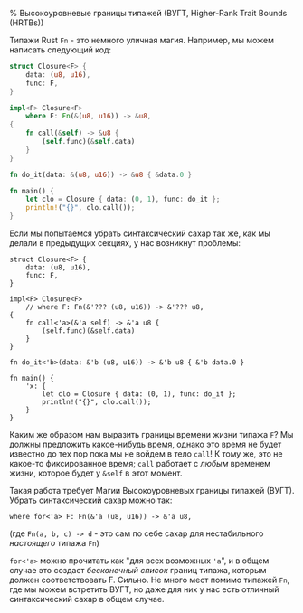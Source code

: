 % Высокоуровневые границы типажей (ВУГТ, Higher-Rank Trait Bounds (HRTBs))

Типажи Rust `Fn` - это немного уличная магия. Например, мы можем написать
следующий код:

```rust
struct Closure<F> {
    data: (u8, u16),
    func: F,
}

impl<F> Closure<F>
    where F: Fn(&(u8, u16)) -> &u8,
{
    fn call(&self) -> &u8 {
        (self.func)(&self.data)
    }
}

fn do_it(data: &(u8, u16)) -> &u8 { &data.0 }

fn main() {
    let clo = Closure { data: (0, 1), func: do_it };
    println!("{}", clo.call());
}
```

Если мы попытаемся убрать синтаксический сахар так же, как мы делали в предыдущих
секциях, у нас возникнут проблемы:

```rust,ignore
struct Closure<F> {
    data: (u8, u16),
    func: F,
}

impl<F> Closure<F>
    // where F: Fn(&'??? (u8, u16)) -> &'??? u8,
{
    fn call<'a>(&'a self) -> &'a u8 {
        (self.func)(&self.data)
    }
}

fn do_it<'b>(data: &'b (u8, u16)) -> &'b u8 { &'b data.0 }

fn main() {
    'x: {
        let clo = Closure { data: (0, 1), func: do_it };
        println!("{}", clo.call());
    }
}
```

Каким же образом нам выразить границы времени жизни типажа `F`? Мы должны
предложить какое-нибудь время, однако это время не будет известно до тех пор
пока мы не войдем в тело `call`! К тому же, это не какое-то фиксированное время;
`call` работает с *любым* временем жизни, которое будет у `&self` в этот момент.

Такая работа требует Магии Высокоуровневых границы типажей (ВУГТ). Убрать
синтаксический сахар можно так:

```rust,ignore
where for<'a> F: Fn(&'a (u8, u16)) -> &'a u8,
```

(где `Fn(a, b, c) -> d` - это сам по себе сахар для нестабильного *настоящего*
 типажа `Fn`)

`for<'a>` можно прочитать как "для всех возможных `'a`", и в общем случае это
создаст *бесконечный список* границ типажа, которым должен соответствовать F.
Сильно. Не много мест помимо типажей `Fn`, где мы можем встретить ВУГТ, но даже
для них у нас есть отличный синтаксический сахар в общем случае.

